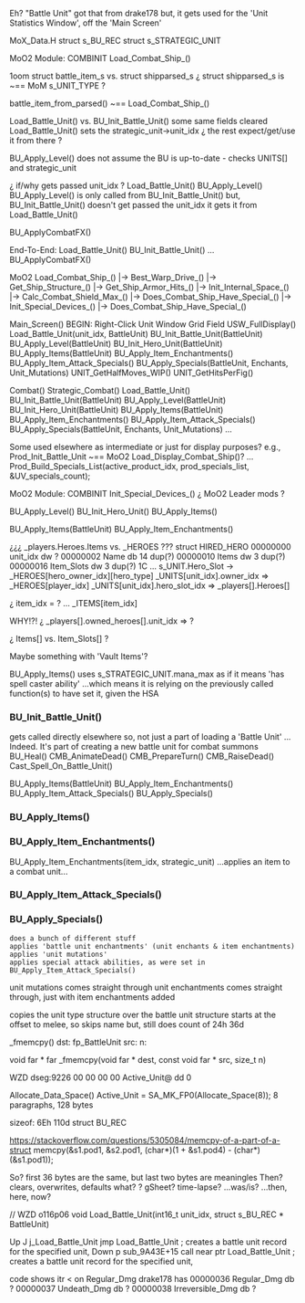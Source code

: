 


Eh? "Battle Unit"
got that from drake178
but, it gets used for the 'Unit Statistics Window', off the 'Main Screen'

MoX_Data.H
struct s_BU_REC
struct s_STRATEGIC_UNIT


MoO2  Module: COMBINIT  Load_Combat_Ship_()

1oom
    struct battle_item_s
    vs.
    struct shipparsed_s
¿ struct shipparsed_s is ~== MoM s_UNIT_TYPE ?

battle_item_from_parsed() ~== Load_Combat_Ship_()





Load_Battle_Unit() vs. BU_Init_Battle_Unit()
    some same fields cleared
Load_Battle_Unit()
    sets the strategic_unit->unit_idx
    ¿ the rest expect/get/use it from there ?

BU_Apply_Level()
    does not assume the BU is up-to-date - checks UNITS[] and strategic_unit

¿ if/why gets passed unit_idx ?
    Load_Battle_Unit()
    BU_Apply_Level()
        BU_Apply_Level() is only called from BU_Init_Battle_Unit()
        but, BU_Init_Battle_Unit() doesn't get passed the unit_idx
            it gets it from Load_Battle_Unit()

BU_ApplyCombatFX()



End-To-End:
    Load_Battle_Unit()
    BU_Init_Battle_Unit() ... BU_ApplyCombatFX()








MoO2
    Load_Combat_Ship_()
        |-> Best_Warp_Drive_()
        |-> Get_Ship_Structure_()
        |-> Get_Ship_Armor_Hits_()
        |-> Init_Internal_Space_()
        |-> Calc_Combat_Shield_Max_()
            |-> Does_Combat_Ship_Have_Special_()
        |-> Init_Special_Devices_()
            |-> Does_Combat_Ship_Have_Special_()



Main_Screen()
    BEGIN: Right-Click Unit Window Grid Field
        USW_FullDisplay()
            Load_Battle_Unit(unit_idx, BattleUnit)
                BU_Init_Battle_Unit(BattleUnit)
                    BU_Apply_Level(BattleUnit)
                    BU_Init_Hero_Unit(BattleUnit)
                    BU_Apply_Items(BattleUnit)
                        BU_Apply_Item_Enchantments()
                        BU_Apply_Item_Attack_Specials()
                    BU_Apply_Specials(BattleUnit, Enchants, Unit_Mutations)
                    UNIT_GetHalfMoves_WIP()
                    UNIT_GetHitsPerFig()

Combat()
    Strategic_Combat()
        Load_Battle_Unit()
            BU_Init_Battle_Unit(BattleUnit)
                BU_Apply_Level(BattleUnit)
                BU_Init_Hero_Unit(BattleUnit)
                BU_Apply_Items(BattleUnit)
                    BU_Apply_Item_Enchantments()
                    BU_Apply_Item_Attack_Specials()
                BU_Apply_Specials(BattleUnit, Enchants, Unit_Mutations)
    ...


Some used elsewhere as intermediate or just for display purposes?
e.g., Prod_Init_Battle_Unit  ~== MoO2  Load_Display_Combat_Ship()?
    ... Prod_Build_Specials_List(active_product_idx, prod_specials_list, &UV_specials_count);





MoO2  Module: COMBINIT  Init_Special_Devices_()
¿ MoO2 Leader mods ?

BU_Apply_Level()
BU_Init_Hero_Unit()
BU_Apply_Items()



BU_Apply_Items(BattleUnit)
BU_Apply_Item_Enchantments()

¿¿¿ 
_players.Heroes.Items
vs.
_HEROES
???
struct HIRED_HERO
00000000 unit_idx dw ?
00000002 Name db 14 dup(?)
00000010 Items dw 3 dup(?)
00000016 Item_Slots dw 3 dup(?)
1C
...
s_UNIT.Hero_Slot -> _HEROES[hero_owner_idx][hero_type]
_UNITS[unit_idx].owner_idx => _HEROES[player_idx]
_UNITS[unit_idx].hero_slot_idx => _players[].Heroes[]

¿ item_idx = ? ... _ITEMS[item_idx]

WHY!?!  ¿ _players[].owned_heroes[].unit_idx => ?

¿ Items[] vs. Item_Slots[] ?

Maybe something with 'Vault Items'?


BU_Apply_Items() uses s_STRATEGIC_UNIT.mana_max as if it means 'has spell caster ability'
...which means it is relying on the previously called function(s) to have set it, given the HSA








### BU_Init_Battle_Unit()

gets called directly elsewhere
so, not just a part of loading a 'Battle Unit'  ... Indeed. It's part of creating a new battle unit for combat summons
    BU_Heal()
    CMB_AnimateDead()
    CMB_PrepareTurn()
    CMB_RaiseDead()
    Cast_Spell_On_Battle_Unit()




BU_Apply_Items(BattleUnit)
    BU_Apply_Item_Enchantments()
    BU_Apply_Item_Attack_Specials()
BU_Apply_Specials()


### BU_Apply_Items()


### BU_Apply_Item_Enchantments()

BU_Apply_Item_Enchantments(item_idx, strategic_unit)
...applies an item to a combat unit...

### BU_Apply_Item_Attack_Specials()


### BU_Apply_Specials()
    does a bunch of different stuff
    applies 'battle unit enchantments' (unit enchants & item enchantments)
    applies 'unit mutations'
    applies special attack abilities, as were set in BU_Apply_Item_Attack_Specials()
unit mutations comes straight through
unit enchantments comes straight through, just with item enchantments added








copies the unit type structure over the battle unit structure
starts at the offset to melee, so skips name
but, still does count of 24h 36d

_fmemcpy()
dst: fp_BattleUnit
src: 
n:

void far * far _fmemcpy(void far * dest, const void far * src, size_t n)



WZD dseg:9226 00 00 00 00                                     Active_Unit@ dd 0

Allocate_Data_Space()
    Active_Unit = SA_MK_FP0(Allocate_Space(8));
8 paragraphs, 128 bytes

sizeof: 6Eh  110d
struct BU_REC


https://stackoverflow.com/questions/5305084/memcpy-of-a-part-of-a-struct
memcpy(&s1.pod1, &s2.pod1, (char*)(1 + &s1.pod4) - (char*)(&s1.pod1));

So?
    first 36 bytes are the same, but last two bytes are meaningles
    Then?
        clears, overwrites, defaults what?
            ?
        gSheet?
            time-lapse?  ...was/is?  ...then, here, now?
        
        







// WZD o116p06
void Load_Battle_Unit(int16_t unit_idx, struct s_BU_REC * BattleUnit)

Up   J j_Load_Battle_Unit jmp     Load_Battle_Unit            ; creates a battle unit record for the specified unit,
Down p sub_9A43E+15           call    near ptr Load_Battle_Unit   ; creates a battle unit record for the specified unit,



code shows itr < on Regular_Dmg
drake178 has 
    00000036 Regular_Dmg db ?
    00000037 Undeath_Dmg db ?
    00000038 Irreversible_Dmg db ?

